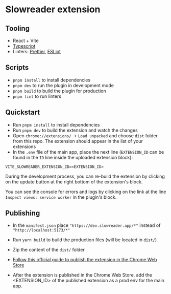 # Slowreader extension

## Tooling

- React + Vite
- [Typescript](https://github.com/hplush/slowreader/blob/main/tsconfig.json)
- Linters: [Prettier](https://github.com/hplush/slowreader/blob/main/.prettierrc), [ESLint](https://github.com/hplush/slowreader/blob/main/eslint.config.js)

## Scripts

- `pnpm install` to install dependencies
- `pnpm dev` to run the plugin in development mode
- `pnpm build` to build the plugin for production
- `pnpm lint` to run linters

## Quickstart

- Run `pnpm install` to install dependencies
- Run `pnpm dev` to build the extension and watch the changes
- Open `chrome://extensions/` -> `Load unpacked` and choose `dist` folder from this repo. The extension should appear in the list of your extensions
- In the `.env` file of the main app, place the next line (`EXTENSION_ID` can be found in the `ID` line inside the uploaded extension block):

```
VITE_SLOWREADER_EXTENSION_ID=<EXTENSION_ID>
```

During the development process, you can re-build the extension by clicking on the update button at the right bottom of the extension's block.

You can see the console for errors and logs by clicking on the link at the line `Inspect views: service worker` in the plugin's block.

## Publishing

- In the `manifest.json` place `"https://dev.slowreader.app/*"` instead of `"http://localhost:5173/*"`

- Run `yarn build` to build the production files (will be located in `dist/`)

- Zip the content of the `dist/` folder

- [Follow this official guide to publish the extension in the Chrome Web Store](https://developer.chrome.com/docs/webstore/publish)

- After the extension is published in the Chrome Web Store, add the <EXTENSION_ID> of the published extension as a prod env for the main app.
